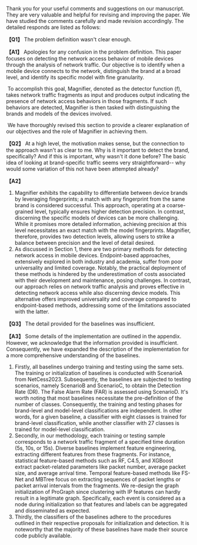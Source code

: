 Thank you for your useful comments and suggestions on our manuscript. They are very valuable and helpful for revising and improving the paper. We have studied the comments carefully and made revision accordingly. The detailed responds are listed as follows:

**【Q1】** The problem definition wasn't clear enough.

**【A1】** Apologies for any confusion in the problem definition. This paper focuses on detecting the network access behavior of mobile devices through the analysis of network traffic. Our objective is to identify when a mobile device connects to the network, distinguish the brand at a broad level, and identify its specific model with fine granularity.

​	To accomplish this goal, Magnifier, denoted as the detector function (f), takes network traffic fragments as input and produces output indicating the presence of network access behaviors in those fragments. If such behaviors are detected, Magnifier is then tasked with distinguishing the brands and models of the devices involved.

​	We have thoroughly revised this section to provide a clearer explanation of our objectives and the role of Magnifier in achieving them.

**【Q2】** At a high level, the motivation makes sense, but the connection to the approach wasn't as clear to me.  Why is it important to detect the  brand, specifically?  And if this is important, why wasn't it done  before?  The basic idea of looking at brand-specific traffic seems very  straightforward-- why would some variation of this not have been  attempted already?  

**【A2】** 

1. Magnifier exhibits the capability to differentiate between device brands by leveraging fingerprints; a match with any fingerprint from the same brand is considered successful. This approach, operating at a coarse-grained level, typically ensures higher detection precision. In contrast, discerning the specific models of devices can be more challenging. While it promises more detailed information, achieving precision at this level necessitates an exact match with the model fingerprints. Magnifier, therefore, provides two detection levels, allowing users to strike a balance between precision and the level of detail desired.
1. As discussed in Section 1, there are two primary methods for detecting network access in mobile devices. Endpoint-based approaches, extensively explored in both industry and academia, suffer from poor universality and limited coverage. Notably, the practical deployment of these methods is hindered by the underestimation of costs associated with their development and maintenance, posing challenges. In contrast, our approach relies on network traffic analysis and proves effective in detecting network access while also discerning device models. This alternative offers improved universality and coverage compared to endpoint-based methods, addressing some of the limitations associated with the latter.

**【Q3】** The detail provided for the baselines was insufficient.  

**【A3】** Some details of the implementation are outlined in the appendix. However, we acknowledge that the information provided is insufficient. Consequently, we have expanded the description of the implementation for a more comprehensive understanding of the baselines.

1. Firstly, all baselines undergo training and testing using the same sets. The training or initialization of baselines is conducted with ScenarioA from NetCess2023. Subsequently, the baselines are subjected to testing scenarios, namely ScenarioB and ScenarioC, to obtain the Detection Rate (DR). The False Alarm Rate (FAR) is assessed using ScenarioD. It's worth noting that most baselines necessitate the pre-definition of the number of classes. Consequently, the training and testing phases for brand-level and model-level classifications are independent. In other words, for a given baseline, a classifier with eight classes is trained for brand-level classification, while another classifier with 27 classes is trained for model-level classification.
2. Secondly, in our methodology, each training or testing sample corresponds to a network traffic fragment of a specified time duration (5s, 10s, or 15s). Diverse baselines implement feature engineering, extracting different features from these fragments. For instance, statistical feature-based methods such as RF, C4.5, and XGBoost extract packet-related parameters like packet number, average packet size, and average arrival time. Temporal feature-based methods like FS-Net and MBTree focus on extracting sequences of packet lengths or packet arrival intervals from the fragments. We re-design the graph initialization of ProGraph since clustering with IP features can hardly result in a legitimate graph. Specifically, each event is considered as a node during initialization so that features and labels can be aggregated and disseminated as expected. 
3. Thirdly, the classifiers of the baselines adhere to the procedures outlined in their respective proposals for initialization and detection. It is noteworthy that the majority of these baselines have made their source code publicly available.

 

